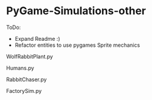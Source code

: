 # PyGame-Simulations-other

ToDo: 
- Expand Readme :)
- Refactor entities to use pygames Sprite mechanics

WolfRabbitPlant.py

Humans.py			

RabbitChaser.py

FactorySim.py






